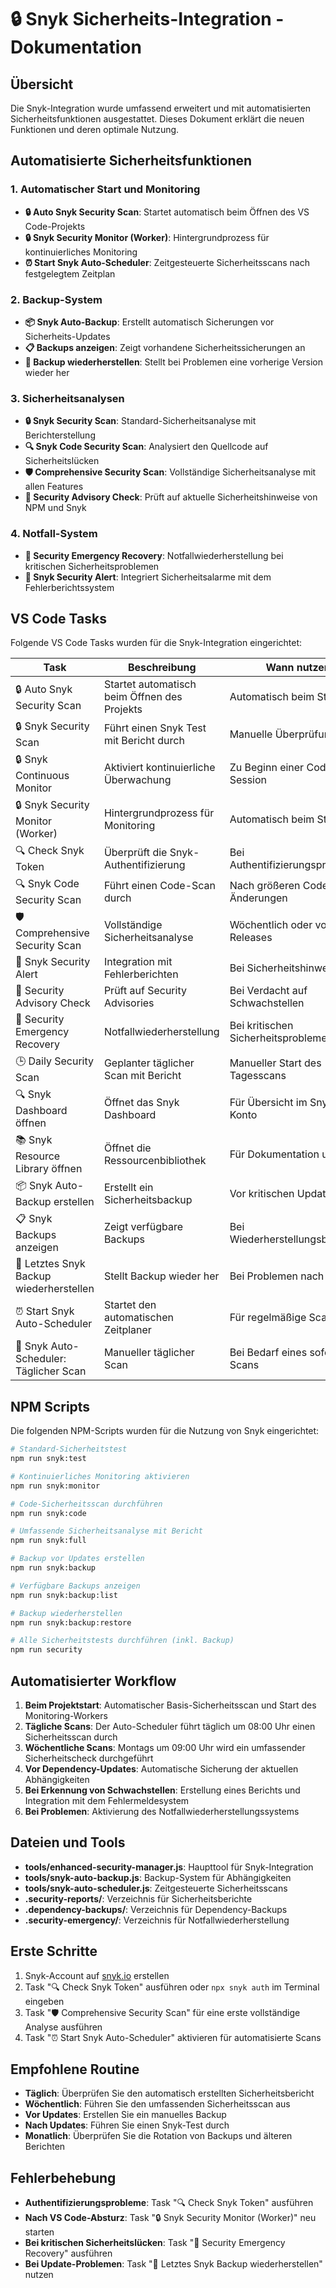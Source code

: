 # 🔒 Snyk Sicherheits-Integration - Dokumentation

## Übersicht

Die Snyk-Integration wurde umfassend erweitert und mit automatisierten Sicherheitsfunktionen ausgestattet. Dieses Dokument erklärt die neuen Funktionen und deren optimale Nutzung.

## Automatisierte Sicherheitsfunktionen

### 1. Automatischer Start und Monitoring

- **🔒 Auto Snyk Security Scan**: Startet automatisch beim Öffnen des VS Code-Projekts
- **🔒 Snyk Security Monitor (Worker)**: Hintergrundprozess für kontinuierliches Monitoring
- **⏰ Start Snyk Auto-Scheduler**: Zeitgesteuerte Sicherheitsscans nach festgelegtem Zeitplan

### 2. Backup-System

- **📦 Snyk Auto-Backup**: Erstellt automatisch Sicherungen vor Sicherheits-Updates
- **📋 Backups anzeigen**: Zeigt vorhandene Sicherheitssicherungen an
- **🔄 Backup wiederherstellen**: Stellt bei Problemen eine vorherige Version wieder her

### 3. Sicherheitsanalysen

- **🔒 Snyk Security Scan**: Standard-Sicherheitsanalyse mit Berichterstellung
- **🔍 Snyk Code Security Scan**: Analysiert den Quellcode auf Sicherheitslücken
- **🛡️ Comprehensive Security Scan**: Vollständige Sicherheitsanalyse mit allen Features
- **📢 Security Advisory Check**: Prüft auf aktuelle Sicherheitshinweise von NPM und Snyk

### 4. Notfall-System

- **🚨 Security Emergency Recovery**: Notfallwiederherstellung bei kritischen Sicherheitsproblemen
- **🚨 Snyk Security Alert**: Integriert Sicherheitsalarme mit dem Fehlerberichtssystem

## VS Code Tasks

Folgende VS Code Tasks wurden für die Snyk-Integration eingerichtet:

| Task | Beschreibung | Wann nutzen |
|------|-------------|-------------|
| 🔒 Auto Snyk Security Scan | Startet automatisch beim Öffnen des Projekts | Automatisch beim Start |
| 🔒 Snyk Security Scan | Führt einen Snyk Test mit Bericht durch | Manuelle Überprüfung |
| 🔒 Snyk Continuous Monitor | Aktiviert kontinuierliche Überwachung | Zu Beginn einer Coding-Session |
| 🔒 Snyk Security Monitor (Worker) | Hintergrundprozess für Monitoring | Automatisch beim Start |
| 🔍 Check Snyk Token | Überprüft die Snyk-Authentifizierung | Bei Authentifizierungsproblemen |
| 🔍 Snyk Code Security Scan | Führt einen Code-Scan durch | Nach größeren Code-Änderungen |
| 🛡️ Comprehensive Security Scan | Vollständige Sicherheitsanalyse | Wöchentlich oder vor Releases |
| 🚨 Snyk Security Alert | Integration mit Fehlerberichten | Bei Sicherheitshinweisen |
| 📢 Security Advisory Check | Prüft auf Security Advisories | Bei Verdacht auf Schwachstellen |
| 🚨 Security Emergency Recovery | Notfallwiederherstellung | Bei kritischen Sicherheitsproblemen |
| 🕒 Daily Security Scan | Geplanter täglicher Scan mit Bericht | Manueller Start des Tagesscans |
| 🔍 Snyk Dashboard öffnen | Öffnet das Snyk Dashboard | Für Übersicht im Snyk-Konto |
| 📚 Snyk Resource Library öffnen | Öffnet die Ressourcenbibliothek | Für Dokumentation und Hilfe |
| 📦 Snyk Auto-Backup erstellen | Erstellt ein Sicherheitsbackup | Vor kritischen Updates |
| 📋 Snyk Backups anzeigen | Zeigt verfügbare Backups | Bei Wiederherstellungsbedarf |
| 🔄 Letztes Snyk Backup wiederherstellen | Stellt Backup wieder her | Bei Problemen nach Updates |
| ⏰ Start Snyk Auto-Scheduler | Startet den automatischen Zeitplaner | Für regelmäßige Scans |
| 🔄 Snyk Auto-Scheduler: Täglicher Scan | Manueller täglicher Scan | Bei Bedarf eines sofortigen Scans |

## NPM Scripts

Die folgenden NPM-Scripts wurden für die Nutzung von Snyk eingerichtet:

```bash
# Standard-Sicherheitstest
npm run snyk:test

# Kontinuierliches Monitoring aktivieren
npm run snyk:monitor

# Code-Sicherheitsscan durchführen
npm run snyk:code

# Umfassende Sicherheitsanalyse mit Bericht
npm run snyk:full

# Backup vor Updates erstellen
npm run snyk:backup

# Verfügbare Backups anzeigen
npm run snyk:backup:list

# Backup wiederherstellen
npm run snyk:backup:restore

# Alle Sicherheitstests durchführen (inkl. Backup)
npm run security
```

## Automatisierter Workflow

1. **Beim Projektstart**: Automatischer Basis-Sicherheitsscan und Start des Monitoring-Workers
2. **Tägliche Scans**: Der Auto-Scheduler führt täglich um 08:00 Uhr einen Sicherheitsscan durch
3. **Wöchentliche Scans**: Montags um 09:00 Uhr wird ein umfassender Sicherheitscheck durchgeführt
4. **Vor Dependency-Updates**: Automatische Sicherung der aktuellen Abhängigkeiten
5. **Bei Erkennung von Schwachstellen**: Erstellung eines Berichts und Integration mit dem Fehlermeldesystem
6. **Bei Problemen**: Aktivierung des Notfallwiederherstellungssystems

## Dateien und Tools

- **tools/enhanced-security-manager.js**: Haupttool für Snyk-Integration
- **tools/snyk-auto-backup.js**: Backup-System für Abhängigkeiten
- **tools/snyk-auto-scheduler.js**: Zeitgesteuerte Sicherheitsscans
- **.security-reports/**: Verzeichnis für Sicherheitsberichte
- **.dependency-backups/**: Verzeichnis für Dependency-Backups
- **.security-emergency/**: Verzeichnis für Notfallwiederherstellung

## Erste Schritte

1. Snyk-Account auf [snyk.io](https://snyk.io/) erstellen
2. Task "🔍 Check Snyk Token" ausführen oder `npx snyk auth` im Terminal eingeben
3. Task "🛡️ Comprehensive Security Scan" für eine erste vollständige Analyse ausführen
4. Task "⏰ Start Snyk Auto-Scheduler" aktivieren für automatisierte Scans

## Empfohlene Routine

- **Täglich**: Überprüfen Sie den automatisch erstellten Sicherheitsbericht
- **Wöchentlich**: Führen Sie den umfassenden Sicherheitsscan aus
- **Vor Updates**: Erstellen Sie ein manuelles Backup
- **Nach Updates**: Führen Sie einen Snyk-Test durch
- **Monatlich**: Überprüfen Sie die Rotation von Backups und älteren Berichten

## Fehlerbehebung

- **Authentifizierungsprobleme**: Task "🔍 Check Snyk Token" ausführen
- **Nach VS Code-Absturz**: Task "🔒 Snyk Security Monitor (Worker)" neu starten
- **Bei kritischen Sicherheitslücken**: Task "🚨 Security Emergency Recovery" ausführen
- **Bei Update-Problemen**: Task "🔄 Letztes Snyk Backup wiederherstellen" nutzen
